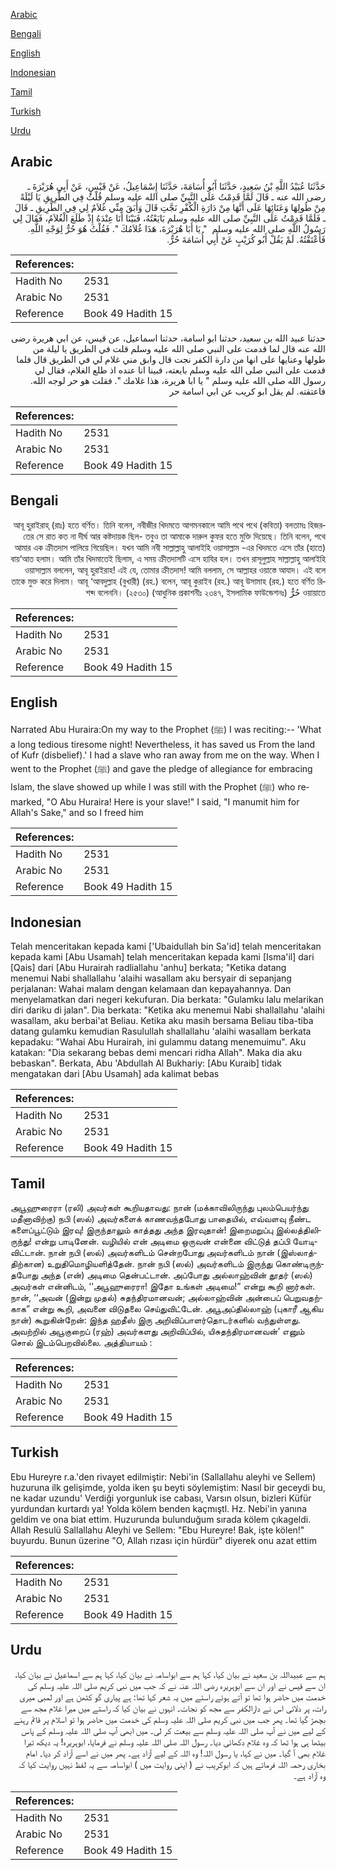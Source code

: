 [Arabic](#arabic)

[Bengali](#bengali)

[English](#english)

[Indonesian](#indonesian)

[Tamil](#tamil)

[Turkish](#turkish)

[Urdu](#urdu)

## Arabic


<div dir="rtl" lang="ar" style={{fontSize:'larger',backgroundColor:'#f8f9fa',padding:20}}>
حَدَّثَنَا عُبَيْدُ اللَّهِ بْنُ سَعِيدٍ، حَدَّثَنَا أَبُو أُسَامَةَ، حَدَّثَنَا إِسْمَاعِيلُ، عَنْ قَيْسٍ، عَنْ أَبِي هُرَيْرَةَ ـ رضى الله عنه ـ قَالَ لَمَّا قَدِمْتُ عَلَى النَّبِيِّ صلى الله عليه وسلم قُلْتُ فِي الطَّرِيقِ يَا لَيْلَةً مِنْ طُولِهَا وَعَنَائِهَا عَلَى أَنَّهَا مِنْ دَارَةِ الْكُفْرِ نَجَّتِ قَالَ وَأَبَقَ مِنِّي غُلاَمٌ لِي فِي الطَّرِيقِ ـ قَالَ ـ فَلَمَّا قَدِمْتُ عَلَى النَّبِيِّ صلى الله عليه وسلم بَايَعْتُهُ، فَبَيْنَا أَنَا عِنْدَهُ إِذْ طَلَعَ الْغُلاَمُ، فَقَالَ لِي رَسُولُ اللَّهِ صلى الله عليه وسلم ‏ "‏ يَا أَبَا هُرَيْرَةَ، هَذَا غُلاَمُكَ ‏"‏‏.‏ فَقُلْتُ هُوَ حُرٌّ لِوَجْهِ اللَّهِ‏.‏ فَأَعْتَقْتُهُ‏.‏ لَمْ يَقُلْ أَبُو كُرَيْبٍ عَنْ أَبِي أُسَامَةَ حُرٌّ‏.‏
</div>
<div style={{backgroundColor:'#f8f9fa',padding:20, marginBottom: 10}}><table> <thead> <tr> <th>References:</th> <th></th> </tr> </thead> <tbody><tr><td>Hadith No</td><td>2531</td></tr><tr><td>Arabic No</td><td>2531</td></tr><tr><td>Reference</td><td>Book 49 Hadith 15</td></tr></tbody></table></div>


<div dir="rtl" lang="ar" style={{fontSize:'larger',backgroundColor:'#f8f9fa',padding:20}}>
حدثنا عبيد الله بن سعيد، حدثنا ابو اسامة، حدثنا اسماعيل، عن قيس، عن ابي هريرة رضى الله عنه قال لما قدمت على النبي صلى الله عليه وسلم قلت في الطريق يا ليلة من طولها وعنايها على انها من دارة الكفر نجت قال وابق مني غلام لي في الطريق قال فلما قدمت على النبي صلى الله عليه وسلم بايعته، فبينا انا عنده اذ طلع الغلام، فقال لي رسول الله صلى الله عليه وسلم " يا ابا هريرة، هذا غلامك ". فقلت هو حر لوجه الله. فاعتقته. لم يقل ابو كريب عن ابي اسامة حر
</div>
<div style={{backgroundColor:'#f8f9fa',padding:20, marginBottom: 10}}><table> <thead> <tr> <th>References:</th> <th></th> </tr> </thead> <tbody><tr><td>Hadith No</td><td>2531</td></tr><tr><td>Arabic No</td><td>2531</td></tr><tr><td>Reference</td><td>Book 49 Hadith 15</td></tr></tbody></table></div>

## Bengali


<div dir="rtl" lang="bn" style={{fontSize:'larger',backgroundColor:'#f8f9fa',padding:20}}>
আবূ হুরাইরাহ্ (রাঃ) হতে বর্ণিত। তিনি বলেন, নবীজীর খিদমতে আগমনকালে আমি পথে পথে (কবিতা) বলতামঃ হিজরতের সে রাত কত না দীর্ঘ আর কষ্টদায়ক ছিল- তবুও তা আমাকে দারুল কুফর হতে মুক্তি দিয়েছে। তিনি বলেন, পথে আমার এক ক্রীতদাস পালিয়ে গিয়েছিল। যখন আমি নবী সাল্লাল্লাহু আলাইহি ওয়াসাল্লাম -এর খিদমতে এসে তাঁর (হাতে) বায়‘আত হলাম। আমি তাঁর খিদমাতেই ছিলাম, এ সময় ক্রীতদাসটি এসে হাযির হল। তখন রাসূলুল্লাহ সাল্লাল্লাহু আলাইহি ওয়াসাল্লাম বললেন, আবূ হুরাইরাহ! এই যে, তোমার ক্রীতদাস! আমি বললাম, সে আল্লাহর ওয়াস্তে আযাদ। এই বলে তাকে মুক্ত করে দিলাম। আবূ ‘আবদুল্লাহ (বুখারী) (রহ.) বলেন, আবূ কুরাইব (রহ.) আবূ উসামাহ (রহ.) হতে বর্ণিত রিওয়ায়াতে حُرٌّ শব্দ বলেননি। (২৫৩০) (আধুনিক প্রকাশনীঃ ২৩৪৭, ইসলামিক ফাউন্ডেশনঃ)
</div>
<div style={{backgroundColor:'#f8f9fa',padding:20, marginBottom: 10}}><table> <thead> <tr> <th>References:</th> <th></th> </tr> </thead> <tbody><tr><td>Hadith No</td><td>2531</td></tr><tr><td>Arabic No</td><td>2531</td></tr><tr><td>Reference</td><td>Book 49 Hadith 15</td></tr></tbody></table></div>

## English


<div dir="ltr" lang="en" style={{fontSize:'larger',backgroundColor:'#f8f9fa',padding:20}}>
Narrated Abu Huraira:On my way to the Prophet (ﷺ) I was reciting:-- 'What a long tedious tiresome night! Nevertheless, it has saved us From the land of Kufr (disbelief).' I had a slave who ran away from me on the way. When I went to the Prophet (ﷺ) and gave the pledge of allegiance for embracing Islam, the slave showed up while I was still with the Prophet (ﷺ) who remarked, "O Abu Huraira! Here is your slave!" I said, "I manumit him for Allah's Sake," and so I freed him
</div>
<div style={{backgroundColor:'#f8f9fa',padding:20, marginBottom: 10}}><table> <thead> <tr> <th>References:</th> <th></th> </tr> </thead> <tbody><tr><td>Hadith No</td><td>2531</td></tr><tr><td>Arabic No</td><td>2531</td></tr><tr><td>Reference</td><td>Book 49 Hadith 15</td></tr></tbody></table></div>

## Indonesian


<div dir="ltr" lang="id" style={{fontSize:'larger',backgroundColor:'#f8f9fa',padding:20}}>
Telah menceritakan kepada kami ['Ubaidullah bin Sa'id] telah menceritakan kepada kami [Abu Usamah] telah menceritakan kepada kami [Isma'il] dari [Qais] dari [Abu Hurairah radliallahu 'anhu] berkata; "Ketika datang menemui Nabi shallallahu 'alaihi wasallam aku bersyair di sepanjang perjalanan: Wahai malam dengan kelamaan dan kepayahannya. Dan menyelamatkan dari negeri kekufuran. Dia berkata: "Gulamku lalu melarikan diri dariku di jalan". Dia berkata: "Ketika aku menemui Nabi shallallahu 'alaihi wasallam, aku berbai'at Beliau. Ketika aku masih bersama Beliau tiba-tiba datang gulamku kemudian Rasulullah shallallahu 'alaihi wasallam berkata kepadaku: "Wahai Abu Hurairah, ini gulammu datang menemuimu". Aku katakan: "Dia sekarang bebas demi mencari ridha Allah". Maka dia aku bebaskan". Berkata, Abu 'Abdullah Al Bukhariy: [Abu Kuraib] tidak mengatakan dari [Abu Usamah] ada kalimat bebas
</div>
<div style={{backgroundColor:'#f8f9fa',padding:20, marginBottom: 10}}><table> <thead> <tr> <th>References:</th> <th></th> </tr> </thead> <tbody><tr><td>Hadith No</td><td>2531</td></tr><tr><td>Arabic No</td><td>2531</td></tr><tr><td>Reference</td><td>Book 49 Hadith 15</td></tr></tbody></table></div>

## Tamil


<div dir="ltr" lang="ta" style={{fontSize:'larger',backgroundColor:'#f8f9fa',padding:20}}>
அபூஹுரைரா (ரலி) அவர்கள் கூறியதாவது: நான் (மக்காவிலிருந்து புலம்பெயர்ந்து மதீனாவிற்கு) நபி (ஸல்) அவர்களைக் காணவந்தபோது பாதையில், எவ்வளவு நீண்ட களைப்பூட்டும் இரவு! இருந்தாலும் காத்தது அந்த இரவுதான்! இறைமறுப்பு இல்லத்திலிருந்து! என்று பாடினேன். வழியில் என் அடிமை ஒருவன் என்னை விட்டுத் தப்பி யோடிவிட்டான். நான் நபி (ஸல்) அவர்களிடம் சென்றபோது அவர்களிடம் நான் (இஸ்லாத்திற்கான) உறுதிமொழியளித்தேன். நான் நபி (ஸல்) அவர்களிடம் இருந்து கொண்டிருந்தபோது அந்த (என்) அடிமை தென்பட்டான். அப்போது அல்லாஹ்வின் தூதர் (ஸல்) அவர்கள் என்னிடம், ‘‘அபூஹுரைரா! இதோ உங்கள் அடிமை!” என்று கூறி னார்கள். நான், ‘‘அவன் (இன்று முதல்) சுதந்திரமானவன்; அல்லாஹ்வின் அன்பைப் பெறுவதற்காக” என்று கூறி, அவனை விடுதலை செய்துவிட்டேன். அபூஅப்தில்லாஹ் (புகாரீ ஆகிய நான்) கூறுகின்றேன்: இந்த ஹதீஸ் இரு அறிவிப்பாளர்தொடர்களில் வந்துள்ளது. அவற்றில் அபூகுறைப் (ரஹ்) அவர்களது அறிவிப்பில், யிசுதந்திரமானவன்’ எனும் சொல் இடம்பெறவில்லை. அத்தியாயம் :
</div>
<div style={{backgroundColor:'#f8f9fa',padding:20, marginBottom: 10}}><table> <thead> <tr> <th>References:</th> <th></th> </tr> </thead> <tbody><tr><td>Hadith No</td><td>2531</td></tr><tr><td>Arabic No</td><td>2531</td></tr><tr><td>Reference</td><td>Book 49 Hadith 15</td></tr></tbody></table></div>

## Turkish


<div dir="ltr" lang="tr" style={{fontSize:'larger',backgroundColor:'#f8f9fa',padding:20}}>
Ebu Hureyre r.a.'den rivayet edilmiştir: Nebi'in (Sallallahu aleyhi ve Sellem) huzuruna ilk gelişimde, yolda iken şu beyti söylemiştim: Nasıl bir geceydi bu, ne kadar uzundu' Verdiği yorgunluk ise cabası, Varsın olsun, bizleri Küfür yurdundan kurtardı ya! Yolda kölem benden kaçmıştl. Hz. Nebi'in yanına geldim ve ona biat ettim. Huzurunda bulunduğum sırada kölem çıkageldi. Allah Resulü Sallallahu Aleyhi ve Sellem: "Ebu Hureyre! Bak, işte kölen!" buyurdu. Bunun üzerine "O, Allah rızası için hürdür" diyerek onu azat ettim
</div>
<div style={{backgroundColor:'#f8f9fa',padding:20, marginBottom: 10}}><table> <thead> <tr> <th>References:</th> <th></th> </tr> </thead> <tbody><tr><td>Hadith No</td><td>2531</td></tr><tr><td>Arabic No</td><td>2531</td></tr><tr><td>Reference</td><td>Book 49 Hadith 15</td></tr></tbody></table></div>

## Urdu


<div dir="rtl" lang="ur" style={{fontSize:'larger',backgroundColor:'#f8f9fa',padding:20}}>
ہم سے عبیداللہ بن سعید نے بیان کیا، کہا ہم سے ابواسامہ نے بیان کیا، کہا ہم سے اسماعیل نے بیان کیا، ان سے قیس نے اور ان سے ابوہریرہ رضی اللہ عنہ نے کہ جب میں نبی کریم صلی اللہ علیہ وسلم کی خدمت میں حاضر ہوا تھا تو آتے ہوئے راستے میں یہ شعر کہا تھا: ہے پیاری گو کٹھن ہے اور لمبی میری رات، پر دلائی اس نے دارالکفر سے مجھ کو نجات۔ انہوں نے بیان کیا کہ راستے میں میرا غلام مجھ سے بچھڑ گیا تھا۔ پھر جب میں نبی کریم صلی اللہ علیہ وسلم کی خدمت میں حاضر ہوا تو اسلام پر قائم رہنے کے لیے میں نے آپ صلی اللہ علیہ وسلم سے بیعت کر لی۔ میں ابھی آپ صلی اللہ علیہ وسلم کے پاس بیٹھا ہی ہوا تھا کہ وہ غلام دکھائی دیا۔ رسول اللہ صلی اللہ علیہ وسلم نے فرمایا، ابوہریرہ! یہ دیکھ تیرا غلام بھی آ گیا۔ میں نے کہا، یا رسول اللہ! وہ اللہ کے لیے آزاد ہے۔ پھر میں نے اسے آزاد کر دیا۔ امام بخاری رحمہ اللہ فرماتے ہیں کہ ابوکریب نے ( اپنی روایت میں ) ابواسامہ سے یہ لفظ نہیں روایت کیا کہ وہ آزاد ہے۔
</div>
<div style={{backgroundColor:'#f8f9fa',padding:20, marginBottom: 10}}><table> <thead> <tr> <th>References:</th> <th></th> </tr> </thead> <tbody><tr><td>Hadith No</td><td>2531</td></tr><tr><td>Arabic No</td><td>2531</td></tr><tr><td>Reference</td><td>Book 49 Hadith 15</td></tr></tbody></table></div>
